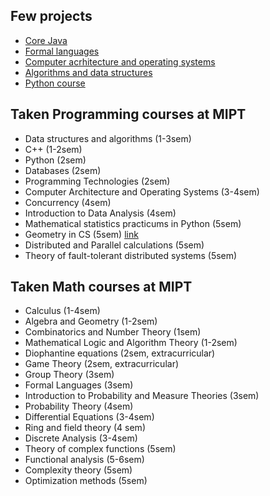 ## Few projects

* [Core Java](java)
* [Formal languages](formal_languages)
* [Computer acrhitecture and operating systems](caos)
* [Algorithms and data structures](aads)
* [Python course](python)


## Taken Programming courses at MIPT

* Data structures and algorithms (1-3sem)
* C++ (1-2sem)
* Python (2sem)
* Databases (2sem)
* Programming Technologies (2sem)
* Computer Architecture and Operating Systems (3-4sem)
* Concurrency (4sem)
* Introduction to Data Analysis (4sem)
* Mathematical statistics practicums in Python (5sem)
* Geometry in CS (5sem) [link](https://nvbogachev.netlify.app/teaching/gcs20f/)
* Distributed and Parallel calculations (5sem)
* Theory of fault-tolerant distributed systems (5sem)


## Taken Math courses at MIPT

* Calculus (1-4sem)
* Algebra and Geometry (1-2sem)
* Combinatorics and Number Theory (1sem)
* Mathematical Logic and Algorithm Theory (1-2sem)
* Diophantine equations (2sem, extracurricular)
* Game Theory (2sem, extracurricular)
* Group Theory (3sem)
* Formal Languages (3sem)
* Introduction to Probability and Measure Theories (3sem)
* Probability Theory (4sem)
* Differential Equations (3-4sem)
* Ring and field theory (4 sem)
* Discrete Analysis (3-4sem)
* Theory of complex functions (5sem)
* Functional analysis (5-6sem)
* Complexity theory (5sem)
* Optimization methods (5sem)
